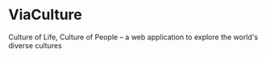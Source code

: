 # ViaCulture
Culture of Life, Culture of People – a web application to explore the world's diverse cultures
